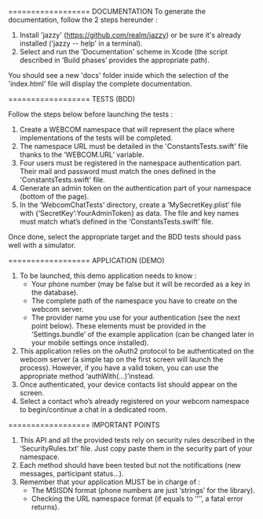 ==================
DOCUMENTATION
To generate the documentation, follow the 2 steps hereunder :
1. Install 'jazzy' (https://github.com/realm/jazzy) or be sure it's already installed ('jazzy -- help' in a terminal).
2. Select and run the 'Documentation' scheme in Xcode (the script described in ‘Build phases’ provides the appropriate path).

You should see a new 'docs' folder inside which the selection of the 'index.html' file will display the complete documentation.


==================
TESTS (BDD)

Follow the steps below before launching the tests :
1. Create a WEBCOM namespace that will represent the place where implementations of the tests will be completed.
2. The namespace URL must be detailed in the 'ConstantsTests.swift' file thanks to the ‘WEBCOM.URL’ variable.
3. Four users must be registered in the namespace authentication part. Their mail and password must match the ones defined in the 'ConstantsTests.swift' file.
4. Generate an admin token on the authentication part of your namespace (bottom of the page).
5. In the ‘WebcomChatTests’ directory, create a ‘MySecretKey.plist’ file with {‘SecretKey’:YourAdminToken} as data. The file and key names must match what’s defined in the ‘ConstantsTests.swift’ file.  

Once done, select the appropriate target and the BDD tests should pass well with a simulator.


==================
APPLICATION (DEMO)

1. To be launched, this demo application needs to know :
	- Your phone number (may be false but it will be recorded as a key in the database).
	- The complete path of the namespace you have to create on the webcom server.
	- The provider name you use for your authentication (see the next point below).
These elements must be provided in the ‘Settings.bundle’ of the example application (can be changed later in your mobile settings once installed).
2. This application relies on the oAuth2 protocol to be authenticated on the webcom server (a simple tap on the first screen will launch the process).
However, if you have a valid token, you can use the appropriate method ‘authWith(…)’instead.
3. Once authenticated, your device contacts list should appear on the screen.
4. Select a contact who’s already registered on your webcom namespace to begin/continue a chat in a dedicated room.


==================
IMPORTANT POINTS

1. This API and all the provided tests rely on security rules described in the ‘SecurityRules.txt’ file.
Just copy paste them in the security part of your namespace.
2. Each method should have been tested but not the notifications (new messages, participant status...).
3. Remember that your application MUST be in charge of :
	- The MSISDN format (phone numbers are just ‘strings’ for the library).
	- Checking the URL namespace format (if equals to ‘’’’, a fatal error returns).

